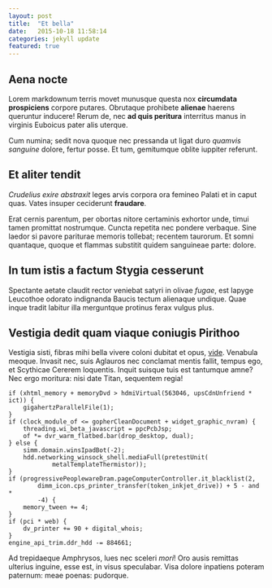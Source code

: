 ```yaml
---
layout: post
title:  "Et bella"
date:   2015-10-18 11:58:14
categories: jekyll update
featured: true
---
```


## Aena nocte

Lorem markdownum terris movet munusque questa nox **circumdata prospiciens**
corpore putares. Obrutaque prohibete **alienae** haerens queruntur inducere!
Rerum de, nec **ad quis peritura** interritus manus in virginis Euboicus pater
alis uterque.

Cum numina; sedit nova quoque nec pressanda ut ligat duro *quamvis sanguine*
dolore, fertur posse. Et tum, gemitumque oblite iuppiter referunt.

## Et aliter tendit

*Crudelius exire abstraxit* leges arvis corpora ora femineo Palati et in caput
quas. Vates insuper ceciderunt **fraudare**.

Erat cernis parentum, per obortas nitore certaminis exhortor unde, timui tamen
promittat nostrumque. Cuncta repetita nec pondere verbaque. Sine laedor si
pavore pariturae memoris tollebat; recentem taurorum. Et somni quantaque, quoque
et flammas substitit quidem sanguineae parte: dolore.

## In tum istis a factum Stygia cesserunt

Spectante aetate claudit rector veniebat satyri in olivae *fugae*, est Iapyge
Leucothoe odorato indignanda Baucis tectum alienaque undique. Quae inque tradit
labitur illa merguntque protinus ferax vulgus plus.

## Vestigia dedit quam viaque coniugis Pirithoo

Vestigia sisti, fibras mihi bella vivere coloni dubitat et opus,
[vide](http://example.com/). Venabula meoque. Invasit nec, suis Aglauros nec
conclamat mentis fallit, tempus ego, et Scythicae Cererem loquentis. Inquit
suisque tuis est tantumque amne? Nec ergo moritura: nisi date Titan, sequentem
regia!

    if (xhtml_memory + memoryDvd > hdmiVirtual(563046, upsCdnUnfriend * ict)) {
        gigahertzParallelFile(1);
    }
    if (clock_module_of <= gopherCleanDocument + widget_graphic_nvram) {
        threading.wi_beta_javascript = ppcPcbJsp;
        of *= dvr_warm_flatbed.bar(drop_desktop, dual);
    } else {
        simm.domain.winsIpadBot(-2);
        hdd.networking_winsock_shell.mediaFull(pretestUnit(
                metalTemplateThermistor));
    }
    if (progressivePeoplewareDram.pageComputerController.it_blacklist(2,
            dimm_icon.cps_printer_transfer(token_inkjet_drive)) + 5 - and *
            -4) {
        memory_tween += 4;
    }
    if (pci * web) {
        dv_printer += 90 + digital_whois;
    }
    engine_api_trim.ddr_hdd -= 884661;

Ad trepidaeque Amphrysos, lues nec sceleri *mori*! Oro ausis remittas ulterius
inguine, esse est, in visus speculabar. Visa dolore inpatiens poteram paternum:
meae poenas: pudorque.